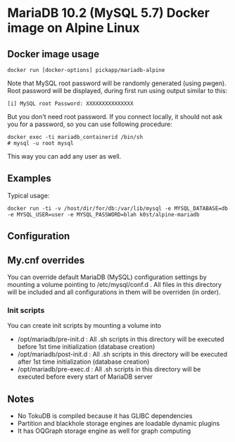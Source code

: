 # MariaDB 10.2 (MySQL 5.7) Docker image on Alpine Linux

## Docker image usage

```
docker run [docker-options] pickapp/mariadb-alpine
```

Note that MySQL root password will be randomly generated (using pwgen).
Root password will be displayed, during first run using output similar to this:
```
[i] MySQL root Password: XXXXXXXXXXXXXXX
```

But you don't need root password. If you connect locally, it should not
ask you for a password, so you can use following procedure:
```
docker exec -ti mariadb_containerid /bin/sh
# mysql -u root mysql
```
This way you can add any user as well.

## Examples

Typical usage:

```
docker run -ti -v /host/dir/for/db:/var/lib/mysql -e MYSQL_DATABASE=db -e MYSQL_USER=user -e MYSQL_PASSWORD=blah k0st/alpine-mariadb
```

## Configuration

## My.cnf overrides

You can override default MariaDB (MySQL) configuration settings by mounting a volume pointing to /etc/mysql/conf.d .
All files in this directory will be included and all configurations in them will be overriden (in order).

### Init scripts

You can create init scripts by mounting a volume into
- /opt/mariadb/pre-init.d : All .sh scripts in this directory will be executed before 1st time initialization (database creation)
- /opt/mariadb/post-init.d : All .sh scripts in this directory will be executed after 1st time initialization (database creation)
- /opt/mariadb/pre-exec.d : All .sh scripts in this directory will be executed before every start of MariaDB server

## Notes

- No TokuDB is compiled because it has GLIBC dependencies
- Partition and blackhole storage engines are loadable dynamic plugins
- It has OQGraph storage engine as well for graph computing
